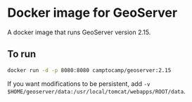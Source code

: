 # Docker image for GeoServer

A docker image that runs GeoServer version 2.15.

## To run

```bash
docker run -d -p 8080:8080 camptocamp/geoserver:2.15
```

If you want modifications to be persistent, add `-v $HOME/geoserver/data:/usr/local/tomcat/webapps/ROOT/data`.
